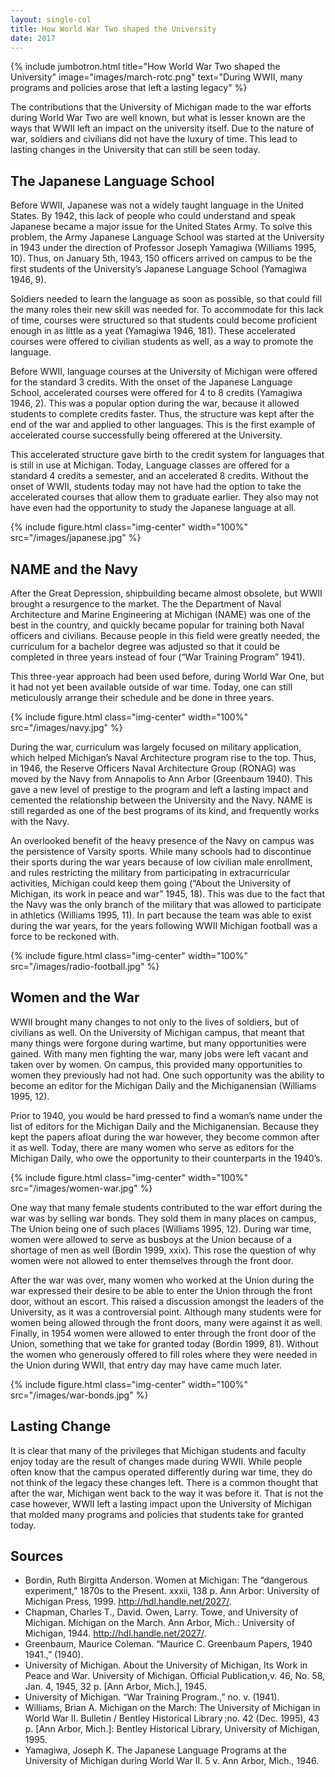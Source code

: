 ```yaml
---
layout: single-col
title: How World War Two shaped the University
date: 2017
---
```

{% include jumbotron.html
title="How World War Two shaped the University"
image="images/march-rotc.png"
text="During WWII, many programs and policies arose that left a lasting legacy" %}


The contributions that the University of Michigan made to the war efforts during World War Two are well known, but what is lesser known are the ways that WWII left an impact on the university itself. Due to the nature of war, soldiers and civilians did not have the luxury of time. This lead to lasting changes in the University that can still be seen today.

## The Japanese Language School

Before WWII, Japanese was not a widely taught language in the United States. By 1942, this lack of people who could understand and speak Japanese became a major issue for the United States Army. To solve this problem, the Army Japanese Language School was started at the University in 1943 under the direction of Professor Joseph Yamagiwa (Williams 1995, 10). Thus, on January 5th, 1943, 150 officers arrived on campus to be the first students of the University’s Japanese Language School (Yamagiwa 1946, 9).

Soldiers needed to learn the language as soon as possible, so that could fill the many roles their new skill was needed for. To accommodate for this lack of time, courses were structured so that students could become proficient enough in as little as a yeat (Yamagiwa 1946, 181). These accelerated courses were offered to civilian students as well, as a way to promote the language.

Before WWII, language courses at the University of Michigan were offered for the standard 3 credits. With the onset of the Japanese Language School, accelerated courses were offered for 4 to 8 credits (Yamagiwa 1946, 2). This was a popular option during the war, because it allowed students to complete credits faster. Thus, the structure was kept after the end of the war and applied to other languages. This is the first example of accelerated course successfully being offerered at the University.

This accelerated structure gave birth to the credit system for languages that is still in use at Michigan. Today, Language classes are offered for a standard 4 credits a semester, and an accelerated 8 credits. Without the onset of WWII, students today may not have had the option to take the accelerated courses that allow them to graduate earlier. They also may not have even had the opportunity to study the Japanese language at all.

{% include figure.html class="img-center" width="100%" src="/images/japanese.jpg" %}

## NAME and the Navy

After the Great Depression, shipbuilding became almost obsolete, but WWII brought a resurgence to the market. The the Department of Naval Architecture and Marine Engineering at Michigan (NAME) was one of the best in the country, and quickly became popular for training both Naval officers and civilians. Because people in this field were greatly needed, the curriculum for a bachelor degree was adjusted so that it could be completed in three years instead of four (“War Training Program” 1941).

This three-year approach had been used before, during World War One, but it had not yet been available outside of war time. Today, one can still meticulously arrange their schedule and be done in three years.

{% include figure.html class="img-center" width="100%" src="/images/navy.jpg" %}

During the war, curriculum was largely focused on military application, which helped Michigan’s Naval Architecture program rise to the top. Thus, in 1946, the Reserve Officers Naval Architecture Group (RONAG) was moved by the Navy from Annapolis to Ann Arbor (Greenbaum 1940). This gave a new level of prestige to the program and left a lasting impact and cemented the relationship between the University and the Navy. NAME is still regarded as one of the best programs of its kind, and frequently works with the Navy.

An overlooked benefit of the heavy presence of the Navy on campus was the persistence of Varsity sports. While many schools had to discontinue their sports during the war years because of low civilian male enrollment, and rules restricting the military from participating in extracurricular activities, Michigan could keep them going (“About the University of Michigan, its work in peace and war” 1945, 18). This was due to the fact that the Navy was the only branch of the military that was allowed to participate in athletics (Williams 1995, 11). In part because the team was able to exist during the war years, for the years following WWII Michigan football was a force to be reckoned with.

{% include figure.html class="img-center" width="100%" src="/images/radio-football.jpg" %}

## Women and the War

WWII brought many changes to not only to the lives of soldiers, but of civilians as well. On the University of Michigan campus, that meant that many things were forgone during wartime, but many opportunities were gained. With many men fighting the war, many jobs were left vacant and taken over by women. On campus, this provided many opportunities to women they previously had not had. One such opportunity was the ability to become an editor for the Michigan Daily and the Michiganensian (Williams 1995, 12).

Prior to 1940, you would be hard pressed to find a woman’s name under the list of editors for the Michigan Daily and the Michiganensian. Because they kept the papers afloat during the war however, they become common after it as well. Today, there are many women who serve as editors for the Michigan Daily, who owe the opportunity to their counterparts in the 1940’s.

{% include figure.html class="img-center" width="100%" src="/images/women-war.jpg" %}

One way that many female students contributed to the war effort during the war was by selling war bonds. They sold them in many places on campus, The Union being one of such places (Williams 1995, 12). During war time, women were allowed to serve as busboys at the Union because of a shortage of men as well (Bordin 1999, xxix). This rose the question of why women were not allowed to enter themselves through the front door.

After the war was over, many women who worked at the Union during the war expressed their desire to be able to enter the Union through the front door, without an escort. This raised a discussion amongst the leaders of the University, as it was a controversial point. Although many students were for women being allowed through the front doors, many were against it as well. Finally, in 1954 women were allowed to enter through the front door of the Union, something that we take for granted today (Bordin 1999, 81). Without the women who generously offered to fill roles where they were needed in the Union during WWII, that entry day may have came much later.

{% include figure.html class="img-center" width="100%" src="/images/war-bonds.jpg" %}

## Lasting Change

It is clear that many of the privileges that Michigan students and faculty enjoy today are the result of changes made during WWII. While people often know that the campus operated differently during war time, they do not think of the legacy these changes left. There is a common thought that after the war, Michigan went back to the way it was before it. That is not the case however, WWII left a lasting impact upon the University of Michigan that molded many programs and policies that students take for granted today.

## Sources

- Bordin, Ruth Birgitta Anderson. Women at Michigan: The “dangerous	experiment,” 1870s to the Present. xxxii, 138 p. Ann Arbor: University	of Michigan Press, 1999. http://hdl.handle.net/2027/.
- Chapman, Charles T., David. Owen, Larry. Towe, and University of	Michigan. Michigan on the March. Ann Arbor, Mich.: University of	Michigan, 1944. http://hdl.handle.net/2027/.
- Greenbaum, Maurice Coleman. “Maurice C. Greenbaum Papers, 1940	1941.,” (1940).
- University of Michigan. About the University of Michigan, Its Work in Peace	and War. University of Michigan. Official Publication,v. 46, No. 58,	Jan. 4, 1945, 32 p. [Ann Arbor, Mich.], 1945.
- University of Michigan. “War Training Program.,” no. v. (1941).
- Williams, Brian A. Michigan on the March: The University of Michigan in	World War II. Bulletin / Bentley Historical Library ;no. 42 (Dec. 1995),	43 p. [Ann Arbor, Mich.]: Bentley Historical Library, University of	Michigan, 1995.
- Yamagiwa, Joseph K. The Japanese Language Programs at the University	of Michigan during World War II. 5 v. Ann Arbor, Mich., 1946.
